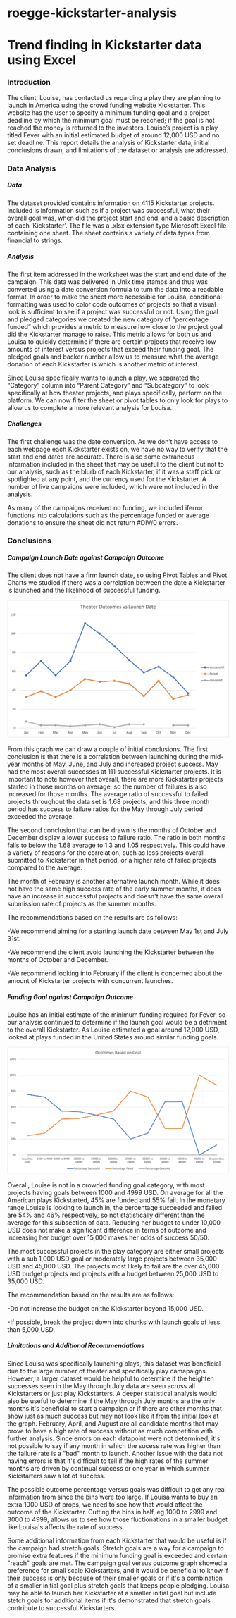 # roegge-kickstarter-analysis
# Trend finding in Kickstarter data using Excel

### Introduction 

The client, Louise, has contacted us regarding a play they are planning to launch in America using the crowd funding website Kickstarter. This website has the user to specify a minimum funding goal and a project deadline by which the minimum goal must be reached; if the goal is not reached the money is returned to the investors. Louise’s project is a play titled Fever with an initial estimated budget of around 12,000 USD and no set deadline. This report details the analysis of Kickstarter data, initial conclusions drawn, and limitations of the dataset or analysis are addressed.

### Data Analysis

##### Data

The dataset provided contains information on 4115 Kickstarter projects. Included is information such as if a project was successful, what their overall goal was, when did the project start and end, and a basic description of each ‘Kickstarter’. The file was a .xlsx extension type Microsoft Excel file containing one sheet. The sheet contains a variety of data types from financial to strings.

##### Analysis

The first item addressed in the worksheet was the start and end date of the campaign. This data was delivered in Unix time stamps and thus was converted using a date conversion formula to turn the data into a readable format. In order to make the sheet more accessible for Louisa, conditional formatting was used to color code outcomes of projects so that a visual look is sufficient to see if a project was successful or not. Using the goal and pledged categories we created the new category of “percentage funded” which provides a metric to measure how close to the project goal did the Kickstarter manage to raise. This metric allows for both us and Louisa to quickly determine if there are certain projects that receive low amounts of interest versus projects that exceed their funding goal. The pledged goals and backer number allow us to measure what the average donation of each Kickstarter is which is another metric of interest.

Since Louisa specifically wants to launch a play, we separated the “Category” column into “Parent Category” and “Subcategory” to look specifically at how theater projects, and plays specifically, perform on the platform. We can now filter the sheet or pivot tables to only look for plays to allow us to complete a more relevant analysis for Louisa. 

##### Challenges 

The first challenge was the date conversion. As we don’t have access to each webpage each Kickstarter exists on, we have no way to verify that the start and end dates are accurate. There is also some extraneous information included in the sheet that may be useful to the client but not to our analysis, such as the blurb of each Kickstarter, if it was a staff pick or spotlighted at any point, and the currency used for the Kickstarter. A number of live campaigns were included, which were not included in the analysis.

As many of the campaigns received no funding, we included iferror functions into calculations such as the percentage funded or average donations to ensure the sheet did not return #DIV/0 errors. 


### Conclusions

##### Campaign Launch Date against Campaign Outcome

The client does not have a firm launch date, so using Pivot Tables and Pivot Charts we studied if there was a correlation between the date a Kickstarter is launched and the likelihood of successful funding.


![Figure 1: Month the campaign is launched in against the overall number of successes or failures.](https://github.com/roeggealissa/roegge-kickstarter-analysis/blob/a5bada078c7a4a80b96620d5bb01233834340cc6/Theater_Outcomes_vs_Launch.png)

From this graph we can draw a couple of initial conclusions. The first conclusion is that there is a correlation between launching during the mid-year months of May, June, and July and increased project success. May had the most overall successes at 111 successful Kickstarter projects. It is important to note however that overall, there are more Kickstarter projects started in those months on average, so the number of failures is also increased for those months. The average ratio of successful to failed projects throughout the data set is 1.68 projects, and this three month period has success to failure ratios for the May through July period exceeded the average.

The second conclusion that can be drawn is the months of October and December display a lower success to failure ratio. The ratio in both months falls to below the 1.68 average to 1.3 and 1.05 respectively.  This could have a variety of reasons for the correlation, such as less projects overall submitted to Kickstarter in that period, or a higher rate of failed projects compared to the average. 

The month of February is another alternative launch month. While it does not have the same high success rate of the early summer months, it does have an increase in successful projects and doesn't have the same overall submission rate of projects as the summer months.

The recommendations based on the results are as follows:

-We recommend aiming for a starting launch date between May 1st and July 31st.

-We recommend the client avoid launching the Kickstarter between the months of October and December. 

-We recommend looking into February if the client is concerned about the amount of Kickstarter projects with concurrent launches.

##### Funding Goal against Campaign Outcome

Louise has an initial estimate of the minimum funding required for Fever, so our analysis continued to determine if the launch goal would be a detriment to the overall Kickstarter. As Louise estimated a goal around 12,000 USD, looked at plays funded in the United States around similar funding goals.

![Figure 2: Binned launch goal against the percentage of camapaign sucess or failure.](https://github.com/roeggealissa/roegge-kickstarter-analysis/blob/3d1983651de1ccb00121d0d0dcaad6e194b90b36/Outcomes_vs_Goals.png)

Overall, Louise is not in a crowded funding goal category, with most projects having goals between 1000 and 4999 USD. On average for all the American plays Kickstarted, 45% are funded and 55% fail. In the monetary range Louise is looking to launch in, the percentage succeeded and failed are 54% and 46% respectively, so not statistically different than the average for this subsection of data. Reducing her budget to under 10,000 USD does not make a significant difference in terms of outcome and increasing her budget over 15,000 makes her odds of success 50/50. 

The most successful projects in the play category are either small projects with a sub 1,000 USD goal or moderately large projects between 35,000 USD and 45,000 USD. The projects most likely to fail are the over 45,000 USD budget projects and projects with a budget between 25,000 USD to 35,000 USD. 

The recommendation based on the results are as follows:

-Do not increase the budget on the Kickstarter beyond 15,000 USD.

-If possible, break the project down into chunks with launch goals of less than 5,000 USD.

##### Limitations and Additional Recommendations

Since Louisa was specifically launching plays, this dataset was beneficial due to the large number of theater and specifically play camapaigns. However, a larger dataset would be helpful to determine if the heighten successes seen in the May through July data are seen across all Kickstarters or just play Kickstarters. A deeper statistical analysis would also be useful to determine if the May through July months are the only months it's beneficial to start a campaign or if there are other months that show just as much success but may not look like it from the initial look at the graph. February, April, and August are all candidate months that may prove to have a high rate of success without as much competition with further analysis. Since errors on each datapoint were not determined, it's not possible to say if any month in which the sucess rate was higher than the failure rate is a "bad" month to launch. Another issue with the data not having errors is that it's difficult to tell if the high rates of the summer months are driven by continual success or one year in which summer Kickstarters saw a lot of success.

The possible outcome percentage versus goals was difficult to get any real information from since the bins were too large. If Louisa wants to buy an extra 1000 USD of props, we need to see how that would affect the outcome of the Kickstarter. Cutting the bins in half, eg 1000 to 2999 and 3000 to 4999, allows us to see how those fluctionations in a smaller budget like Louisa's affects the rate of success.

Some additional information from each Kickstarter that would be useful is if the campaign had stretch goals. Stretch goals are a way for a campaign to promise extra features if the minimum funding goal is exceeded and certain "reach" goals are met. The campaign goal versus outcome graph showed a preference for small scale Kickstarters, and it would be beneficial to know if their success is only because of their smaller goals or if it's a combination of a smaller initial goal plus stretch goals that keeps people pledging. Louisa may be able to launch her Kickstarter at a smaller initial goal but include stetch goals for additional items if it's demonstrated that stretch goals contribute to successful Kickstarters.
